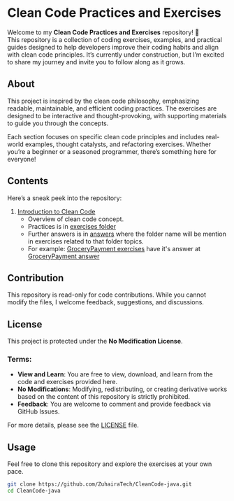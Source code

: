 # Clean Code Practices and Exercises  

Welcome to my **Clean Code Practices and Exercises** repository! 🎉  
This repository is a collection of coding exercises, examples, and practical guides designed to help developers improve their coding habits and align with clean code principles. It’s currently under construction, but I’m excited to share my journey and invite you to follow along as it grows.  

## About  
This project is inspired by the clean code philosophy, emphasizing readable, maintainable, and efficient coding practices. The exercises are designed to be interactive and thought-provoking, with supporting materials to guide you through the concepts.  

Each section focuses on specific clean code principles and includes real-world examples, thought catalysts, and refactoring exercises. Whether you’re a beginner or a seasoned programmer, there’s something here for everyone!  

## Contents  
Here’s a sneak peek into the repository:  

1. [Introduction to Clean Code](./Code-Snippets/Java/src/README.md)  
   - Overview of clean code concept.
   - Practices is in [exercises folder](./Code-Snippets/Java/src/exercises/)
   - Further answers is in [answers](./Code-Snippets/Java/src/) where the folder name will be mention in exercises related to that folder topics.
   - For example: [GroceryPayment exercises](./Code-Snippets/Java/src/exercises/GroceryPayment.java) have it's answer at [GroceryPayment answer](./Code-Snippets/Java/src/meaningfulnames/GroceryPayment.java)
   
## Contribution

This repository is read-only for code contributions. While you cannot modify the files, I welcome feedback, suggestions, and discussions.

## License

This project is protected under the **No Modification License**.

### Terms:

- **View and Learn**: You are free to view, download, and learn from the code and exercises provided here.
- **No Modifications**: Modifying, redistributing, or creating derivative works based on the content of this repository is strictly prohibited.
- **Feedback**: You are welcome to comment and provide feedback via GitHub Issues.

For more details, please see the [LICENSE](./LICENSE.md) file.

## Usage  
Feel free to clone this repository and explore the exercises at your own pace.  

```bash
git clone https://github.com/ZuhairaTech/CleanCode-java.git
cd CleanCode-java


